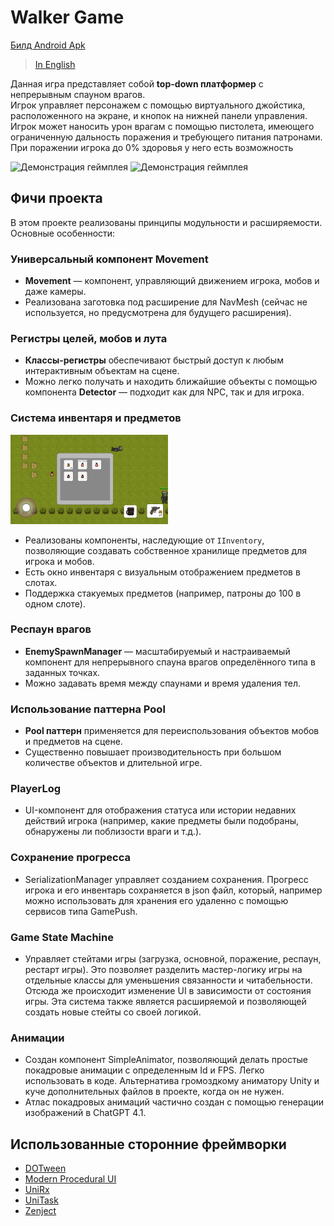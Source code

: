 # Walker Game
[Билд Android Apk](https://github.com/Ekcof/WalkerTest/blob/main/build.apk)
> [In English](README.MD)
> 
Данная игра представляет собой **top-down платформер** с непрерывным спауном врагов.  
Игрок управляет персонажем с помощью виртуального джойстика, расположенного на экране, и кнопок на нижней панели управления.
Игрок может наносить урон врагам с помощью пистолета, имеющего ограниченную дальность поражения и требующего питания патронами. При поражении игрока до 0% здоровья у него есть возможность

![Демонстрация геймплея](1.gif)
![Демонстрация геймплея](2.gif)
## Фичи проекта

В этом проекте реализованы принципы модульности и расширяемости. Основные особенности:

### Универсальный компонент Movement

- **Movement** — компонент, управляющий движением игрока, мобов и даже камеры.
- Реализована заготовка под расширение для NavMesh (сейчас не используется, но предусмотрена для будущего расширения).

### Регистры целей, мобов и лута

- **Классы-регистры** обеспечивают быстрый доступ к любым интерактивным объектам на сцене.
- Можно легко получать и находить ближайшие объекты с помощью компонента **Detector** — подходит как для NPC, так и для игрока.

### Система инвентаря и предметов
<img src="screen1.png" width="50%" alt="Инвентарь" />

- Реализованы компоненты, наследующие от `IInventory`, позволяющие создавать собственное хранилище предметов для игрока и мобов.
- Есть окно инвентаря с визуальным отображением предметов в слотах.
- Поддержка стакуемых предметов (например, патроны до 100 в одном слоте).

### Респаун врагов

- **EnemySpawnManager** — масштабируемый и настраиваемый компонент для непрерывного спауна врагов определённого типа в заданных точках.
- Можно задавать время между спаунами и время удаления тел.

### Использование паттерна Pool

- **Pool паттерн** применяется для переиспользования объектов мобов и предметов на сцене.
- Существенно повышает производительность при большом количестве объектов и длительной игре.

### PlayerLog

- UI-компонент для отображения статуса или истории недавних действий игрока (например, какие предметы были подобраны, обнаружены ли поблизости враги и т.д.).

### Сохранение прогресса
- SerializationManager управляет созданием сохранения. Прогресс игрока и его инвентарь сохраняется в json файл, который, например можно использовать для хранения его удаленно с помощью сервисов типа GamePush.

### Game State Machine
- Управляет стейтами игры (загрузка, основной, поражение, респаун, рестарт игры). Это позволяет разделить мастер-логику игры на отдельные классы для уменьшения связанности и читабельности. Отсюда же происходит изменение UI в зависимости от состояния игры. Эта система также является расширяемой и позволяющей создать новые стейты со своей логикой.

### Анимации

- Создан компонент SimpleAnimator, позволяющий делать простые покадровые анимации с определенным Id и FPS. Легко использовать в коде. Альтернатива громоздкому аниматору Unity и куче дополнительных файлов в проекте, когда он не нужен.
- Атлас покадровых анимаций частично создан с помощью генерации изображений в ChatGPT 4.1.

## Использованные сторонние фреймворки

- [DOTween](https://dotween.demigiant.com/)
- [Modern Procedural UI](https://assetstore.unity.com/packages/tools/gui/modern-procedural-ui-kit-163041?srsltid=AfmBOopn-cfp-mfrnN0qQsbGuy-u2wUzWUX8YROeWCQJLGp4mF-SqSe6)
- [UniRx](https://github.com/neuecc/UniRx)
- [UniTask](https://github.com/Cysharp/UniTask)
- [Zenject](https://assetstore.unity.com/packages/tools/utilities/extenject-dependency-injection-ioc-157735?srsltid=AfmBOopj-j373LwxTpgq9BHBDAKjEUk4ikFjBVLs1R7gHQitIq-32iPL)
